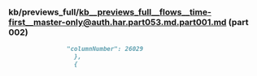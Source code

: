 ### kb/previews_full/kb__previews_full__flows__time-first__master-only@auth.har.part053.md.part001.md (part 002)

```md
                "columnNumber": 26029
                  },
                  {
           
```

```
